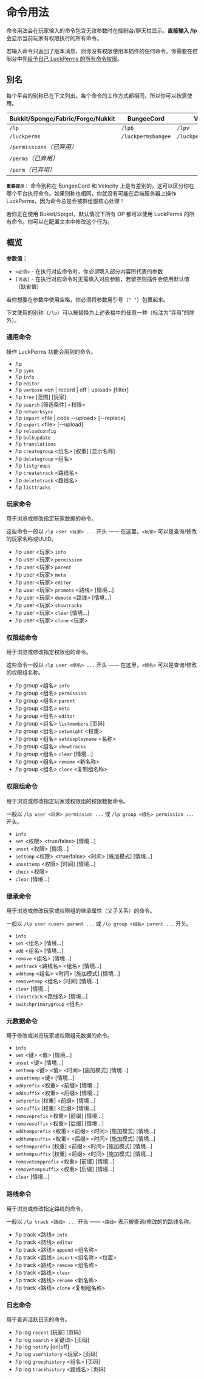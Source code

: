 # 命令用法

命令用法会在玩家输入的命令包含无效参数时在控制台/聊天栏显示。**直接输入 /lp** 会显示当前玩家有权限执行的所有命令。

若输入命令只返回了版本消息，则你没有权限使用本插件的任何命令。你需要在控制台中先[给予自己 LuckPerms 的所有命令权限](getting-started.md#获取编辑权限的完全权限)。

## 别名

每个平台的别称已在下文列出。每个命令的工作方式都相同，所以你可以按需使用。

|Bukkit/Sponge/Fabric/Forge/Nukkit|BungeeCord|Velociy|
|---|---|---|
|`/lp`|`/lpb`|`/lpv`|
|`/luckperms`|`/luckpermsbungee`|`/luckpermsvelocity`|
|`/permissions`*（已弃用）*|||
|`/perms`*（已弃用）*|||
|`/perm`*（已弃用）*|||

**`重要提示：`** 命令别称在 BungeeCord 和 Velocity 上是有差别的。这可以区分你在哪个平台执行命令。如果别称也相同，你就没有可能在后端服务器上操作 LuckPerms，因为命令总是会被群组服核心处理！

若你正在使用 Bukkit/Spigot，默认情况下所有 OP 都可以使用 LuckPerms 的所有命令。你可以在配置文本中修改这个行为。

## 概览

**参数值：**

* `<必须>` - 在执行对应命令时，你*必须*填入部分内容所代表的参数
* `[可选]` - 在执行对应命令时无需填入对应参数，若留空则插件会使用默认值（缺省值）

若你想要在参数中使用空格，你必须将参数用引号（`" "`）包裹起来。

下文使用的别称（`/lp`）可以被替换为上述表格中的任意一种（标注为“弃用”的除外）。

### 通用命令

操作 LuckPerms 功能会用到的命令。

* /lp
* /lp `sync`
* /lp `info`
* /lp `editor`
* /lp `verbose` \<on | record | off | upload\> [filter]
* /lp `tree` [范围] [玩家]
* /lp `search` [筛选条件] <权限>
* /lp `networksync`
* /lp `import` \<file | code --upload\> [--replace]
* /lp `export` \<file\> [--upload]
* /lp `reloadconfig`
* /lp `bulkupdate`
* /lp `translations`
* /lp `creategroup` <组名> [权重] [显示名称]
* /lp `deletegroup` <组名>
* /lp `listgroups`
* /lp `createtrack` <路线名>
* /lp `deletetrack` <路线名>
* /lp `listtracks`

### 玩家命令

用于浏览或修改指定玩家数据的命令。

这些命令一般以 `/lp user <玩家> ...` 开头 —— 在这里，`<玩家>` 可以是查询/修改的玩家名称或UUID。

* /lp user <玩家> `info`
* /lp user <玩家> `permission`
* /lp user <玩家> `parent`
* /lp user <玩家> `meta`
* /lp user <玩家> `editor`
* /lp user <玩家> `promote` <路线> [情境...]
* /lp user <玩家> `demote` <路线> [情境...]
* /lp user <玩家> `showtracks`
* /lp user <玩家> `clear` [情境...]
* /lp user <玩家> `clone` <玩家>

### 权限组命令

用于浏览或修改指定权限组的命令。

这些命令一般以 `/lp user <组名> ...` 开头 —— 在这里，`<组名>` 可以是查询/修改的权限组名称。

* /lp group <组名> `info`
* /lp group <组名> `permission`
* /lp group <组名> `parent`
* /lp group <组名> `meta`
* /lp group <组名> `editor`
* /lp group <组名> `listmembers` [页码]
* /lp group <组名> `setweight` <权重>
* /lp group <组名> `setdisplayname` <名称>
* /lp group <组名> `showtracks`
* /lp group <组名> `clear` [情境...]
* /lp group <组名> `rename` <新名称>
* /lp group <组名> `clone` <复制组名称>

### 权限组命令

用于浏览或修改指定玩家或权限组的权限数据命令。

一般以 `/lp user <玩家> permission ...` 或 `/lp group <组名> permission ...` 开头。

* `info`
* `set` <权限> <true/false> [情境...]
* `unset` <权限> [情境...]
* `settemp` <权限> <true/false> <时间> [施加模式] [情境...]
* `unsettemp` <权限> [时间] [情境...]
* `check` <权限>
* `clear` [情境...]

### 继承命令


用于浏览或修改玩家或权限组的继承属性（父子关系）的命令。

一般以 `/lp user <user> parent ...` 或 `/lp group <组名> parent ...` 开头。

* `info`
* `set` <组名> [情境...]
* `add` <组名> [情境...]
* `remove` <组名> [情境...]
* `settrack` <路线名> <组名> [情境...]
* `addtemp` <组名> <时间> [施加模式] [情境...]
* `removetemp` <组名> [时间] [情境...]
* `clear` [情境...]
* `cleartrack` <路线名> [情境...]
* `switchprimarygroup` <组名>

### 元数据命令

用于修改或浏览玩家或权限组元数据的命令。

* `info`
* `set` <键> <值> [情境...]
* `unset` <键> [情境...]
* `settemp` <键> <值> <时间> [施加模式] [情境...]
* `unsettemp` <键> [情境...]
* `addprefix` <权重> <前缀> [情境...]
* `addsuffix` <权重> <后缀> [情境...]
* `setprefix` [权重] <前缀> [情境...]
* `setsuffix` [权重] <后缀> [情境...]
* `removeprefix` <权重> [前缀] [情境...]
* `removesuffix` <权重> [后缀] [情境...]
* `addtempprefix` <权重> <前缀> <时间> [施加模式] [情境...]
* `addtempsuffix` <权重> <后缀> <时间> [施加模式] [情境...]
* `settempprefix` [权重] <前缀> <时间> [施加模式] [情境...]
* `settempsuffix` [权重] <后缀> <时间> [施加模式] [情境...]
* `removetempprefix` <权重> [前缀] [情境...]
* `removetempsuffix` <权重> [后缀] [情境...]
* `clear` [情境...]


### 路线命令

用于浏览或修改指定路线的命令。

一般以 `/lp track <路线> ...` 开头 —— `<路线>` 表示被查询/修改的的路线名称。

* /lp track <路线> `info`
* /lp track <路线> `editor`
* /lp track <路线> `append` <组名称>
* /lp track <路线> `insert` <组名称> <位置>
* /lp track <路线> `remove` <组名称>
* /lp track <路线> `clear`
* /lp track <路线> `rename` <新名称>
* /lp track <路线> `clone` <复制组名称>

### 日志命令

用于查询活跃日志的命令。

* /lp log `recent` [玩家] [页码]
* /lp log `search` <关键词> [页码]
* /lp log `notify` [on|off]
* /lp log `userhistory` <玩家> [页码]
* /lp log `grouphistory` <组名> [页码]
* /lp log `trackhistory` <路线名> [页码]